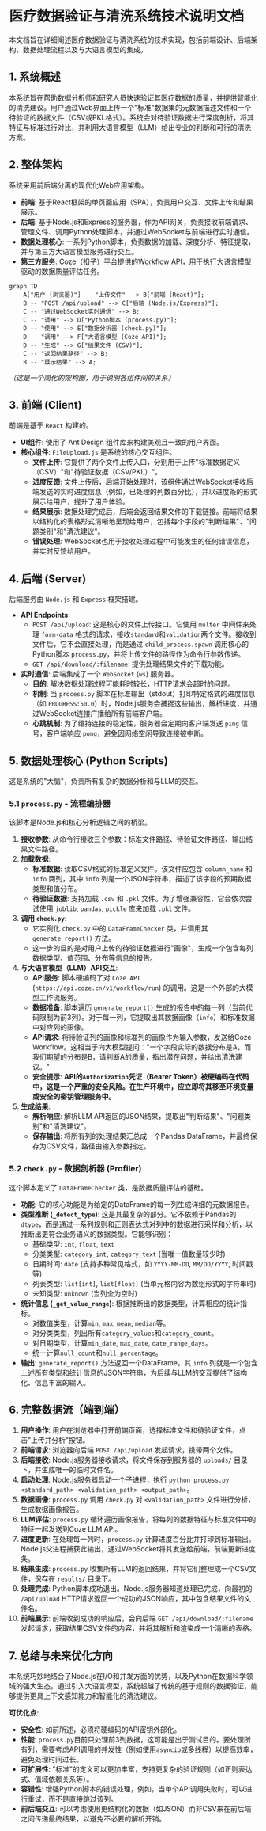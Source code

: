 # 医疗数据验证与清洗系统技术说明文档

本文档旨在详细阐述医疗数据验证与清洗系统的技术实现，包括前端设计、后端架构、数据处理流程以及与大语言模型的集成。

## 1. 系统概述

本系统旨在帮助数据分析师和研究人员快速验证其医疗数据的质量，并提供智能化的清洗建议。用户通过Web界面上传一个"标准"数据集的元数据描述文件和一个待验证的数据文件（CSV或PKL格式）。系统会对待验证数据进行深度剖析，将其特征与标准进行对比，并利用大语言模型（LLM）给出专业的判断和可行的清洗方案。

## 2. 整体架构

系统采用前后端分离的现代化Web应用架构。

- **前端**: 基于React框架的单页面应用（SPA），负责用户交互、文件上传和结果展示。
- **后端**: 基于Node.js和Express的服务器，作为API网关，负责接收前端请求、管理文件、调用Python处理脚本，并通过WebSocket与前端进行实时通信。
- **数据处理核心**: 一系列Python脚本，负责数据的加载、深度分析、特征提取，并与第三方大语言模型服务进行交互。
- **第三方服务**: Coze（扣子）平台提供的Workflow API，用于执行大语言模型驱动的数据质量评估任务。

```mermaid
graph TD
    A["用户 (浏览器)"] -- "上传文件" --> B["前端 (React)"];
    B -- "POST /api/upload" --> C["后端 (Node.js/Express)"];
    C -- "通过WebSocket实时通信" --> B;
    C -- "调用" --> D["Python脚本 (process.py)"];
    D -- "使用" --> E["数据分析器 (check.py)"];
    D -- "调用" --> F["大语言模型 (Coze API)"];
    D -- "生成" --> G["结果文件 (CSV)"];
    C -- "返回结果路径" --> B;
    B -- "展示结果" --> A;
```

*（这是一个简化的架构图，用于说明各组件间的关系）*

## 3. 前端 (Client)

前端是基于 `React` 构建的。

- **UI组件**: 使用了 Ant Design 组件库来构建美观且一致的用户界面。
- **核心组件**: `FileUpload.js` 是系统的核心交互组件。
    - **文件上传**: 它提供了两个文件上传入口，分别用于上传"标准数据定义（CSV）"和"待验证数据（CSV/PKL）"。
    - **进度反馈**: 文件上传后，后端开始处理时，该组件通过WebSocket接收后端发送的实时进度信息（例如，已处理的列数百分比），并以进度条的形式展示给用户，提升了用户体验。
    - **结果展示**: 数据处理完成后，后端会返回结果文件的下载链接。前端将结果以结构化的表格形式清晰地呈现给用户，包括每个字段的"判断结果"、"问题类别"和"清洗建议"。
    - **错误处理**: WebSocket也用于接收处理过程中可能发生的任何错误信息，并实时反馈给用户。

## 4. 后端 (Server)

后端服务由 `Node.js` 和 `Express` 框架搭建。

- **API Endpoints**:
    - `POST /api/upload`: 这是核心的文件上传接口。它使用 `multer` 中间件来处理 `form-data` 格式的请求，接收`standard`和`validation`两个文件。接收到文件后，它不会直接处理，而是通过 `child_process.spawn` 调用核心的Python脚本 `process.py`，并将上传文件的路径作为命令行参数传递。
    - `GET /api/download/:filename`: 提供处理结果文件的下载功能。
- **实时通信**: 后端集成了一个 `WebSocket` (`ws`) 服务器。
    - **目的**: 解决数据处理过程可能耗时较长，HTTP请求会超时的问题。
    - **机制**: 当 `process.py` 脚本在标准输出（stdout）打印特定格式的进度信息（如 `PROGRESS:50.0`）时，Node.js服务会捕捉这些输出，解析进度，并通过WebSocket连接广播给所有前端客户端。
    - **心跳机制**: 为了维持连接的稳定性，服务器会定期向客户端发送 `ping` 信号，客户端响应 `pong`，避免因网络空闲导致连接被中断。

## 5. 数据处理核心 (Python Scripts)

这是系统的"大脑"，负责所有复杂的数据分析和与LLM的交互。

### 5.1 `process.py` - 流程编排器

该脚本是Node.js和核心分析逻辑之间的桥梁。

1.  **接收参数**: 从命令行接收三个参数：标准文件路径、待验证文件路径、输出结果文件路径。
2.  **加载数据**:
    - **标准数据**: 读取CSV格式的标准定义文件。该文件应包含 `column_name` 和 `info` 两列，其中 `info` 列是一个JSON字符串，描述了该字段的预期数据类型和值分布。
    - **待验证数据**: 支持加载 `.csv` 和 `.pkl` 文件。为了增强兼容性，它会依次尝试使用 `joblib`, `pandas`, `pickle` 库来加载 `.pkl` 文件。
3.  **调用 `check.py`**:
    - 它实例化 `check.py` 中的 `DataFrameChecker` 类，并调用其 `generate_report()` 方法。
    - 这一步的目的是对用户上传的待验证数据进行"画像"，生成一个包含每列数据类型、值范围、分布等信息的报告。
4.  **与大语言模型（LLM）API交互**:
    - **API服务**: 脚本硬编码了对 `Coze API` (`https://api.coze.cn/v1/workflow/run`) 的调用。这是一个外部的大模型工作流服务。
    - **数据准备**: 脚本遍历 `generate_report()` 生成的报告中的每一列（当前代码限制为前3列）。对于每一列，它提取出其数据画像（`info`）和标准数据中对应列的画像。
    - **API请求**: 将待验证列的画像和标准列的画像作为输入参数，发送给Coze Workflow。这相当于向大模型提问："一个字段实际的数据分布是A，而我们期望的分布是B，请判断A的质量，指出潜在问题，并给出清洗建议。"
    - **安全提示**: **API的`Authorization`凭证（Bearer Token）被硬编码在代码中，这是一个严重的安全风险。在生产环境中，应立即将其移至环境变量或安全的密钥管理服务中。**
5.  **生成结果**:
    - **解析响应**: 解析LLM API返回的JSON结果，提取出"判断结果"、"问题类别"和"清洗建议"。
    - **保存输出**: 将所有列的处理结果汇总成一个Pandas DataFrame，并最终保存为CSV文件，路径由输入参数指定。

### 5.2 `check.py` - 数据剖析器 (Profiler)

这个脚本定义了 `DataFrameChecker` 类，是数据质量评估的基础。

- **功能**: 它的核心功能是为给定的DataFrame的每一列生成详细的元数据报告。
- **类型推断 (`_detect_type`)**: 这是其最复杂的部分。它不依赖于Pandas的`dtype`，而是通过一系列规则和正则表达式对列中的数据进行采样和分析，以推断出更符合业务语义的数据类型。它能够识别：
    - 基础类型: `int`, `float`, `text`
    - 分类类型: `category_int`, `category_text` (当唯一值数量较少时)
    - 日期时间: `date` (支持多种常见格式，如 `YYYY-MM-DD`, `MM/DD/YYYY`, 时间戳等)
    - 列表类型: `list[int]`, `list[float]` (当单元格内容为数组形式的字符串时)
    - 未知类型: `unknown` (当列全为空时)
- **统计信息 (`_get_value_range`)**: 根据推断出的数据类型，计算相应的统计指标。
    - 对数值类型，计算`min`, `max`, `mean`, `median`等。
    - 对分类类型，列出所有`category_values`和`category_count`。
    - 对日期类型，计算`min_date`, `max_date`, `date_range_days`。
    - 统一计算`null_count`和`null_percentage`。
- **输出**: `generate_report()` 方法返回一个DataFrame，其 `info` 列就是一个包含上述所有类型和统计信息的JSON字符串，为后续与LLM的交互提供了结构化、信息丰富的输入。

## 6. 完整数据流（端到端）

1.  **用户操作**: 用户在浏览器中打开前端页面，选择标准文件和待验证文件，点击"上传并分析"按钮。
2.  **前端请求**: 浏览器向后端 `POST /api/upload` 发起请求，携带两个文件。
3.  **后端接收**: Node.js服务器接收请求，将文件保存到服务器的 `uploads/` 目录下，并生成唯一的临时文件名。
4.  **启动处理**: Node.js服务器启动一个子进程，执行 `python process.py <standard_path> <validation_path> <output_path>`。
5.  **数据画像**: `process.py` 调用 `check.py` 对 `<validation_path>` 文件进行分析，生成数据画像报告。
6.  **LLM评估**: `process.py` 循环遍历画像报告，将每列的数据特征与标准文件中的特征一起发送到Coze LLM API。
7.  **进度更新**: 在处理每一列时，`process.py` 计算进度百分比并打印到标准输出。Node.js父进程捕获此输出，通过WebSocket将其发送给前端，前端更新进度条。
8.  **结果生成**: `process.py` 收集所有LLM的返回结果，并将它们整理成一个CSV文件，保存在 `results/` 目录下。
9.  **处理完成**: Python脚本成功退出。Node.js服务器知道处理已完成，向最初的 `/api/upload` HTTP请求返回一个成功的JSON响应，其中包含结果文件的文件名。
10. **前端展示**: 前端收到成功的响应后，会向后端 `GET /api/download/:filename` 发起请求，获取结果CSV文件的内容，并将其解析和渲染成一个清晰的表格。

## 7. 总结与未来优化方向

本系统巧妙地结合了Node.js在I/O和并发方面的优势，以及Python在数据科学领域的强大生态。通过引入大语言模型，系统超越了传统的基于规则的数据验证，能够提供更具上下文感知能力和智能化的清洗建议。

**可优化点**:
- **安全性**: 如前所述，必须将硬编码的API密钥外部化。
- **性能**: `process.py`目前只处理前3列数据，这可能是出于测试目的。要处理所有列，需要考虑API调用的并发性（例如使用`asyncio`或多线程）以提高效率，避免处理时间过长。
- **可扩展性**: "标准"的定义可以更加丰富，支持更复杂的验证规则（如正则表达式、值域依赖关系等）。
- **容错性**: 增强Python脚本的错误处理，例如，当单个API调用失败时，可以进行重试，而不是直接跳过该列。
- **前后端交互**: 可以考虑使用更结构化的数据（如JSON）而非CSV来在前后端之间传递最终结果，以避免不必要的解析开销。
